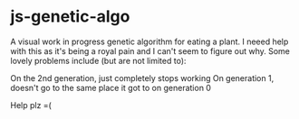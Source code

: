 # js-genetic-algo
A visual work in progress genetic algorithm for eating a plant. I neeed help with this as it's being a royal pain and I can't seem to figure out why. Some lovely problems include (but are not limited to):

On the 2nd generation, just completely stops working
On generation 1, doesn't go to the same place it got to on generation 0

Help plz =(
